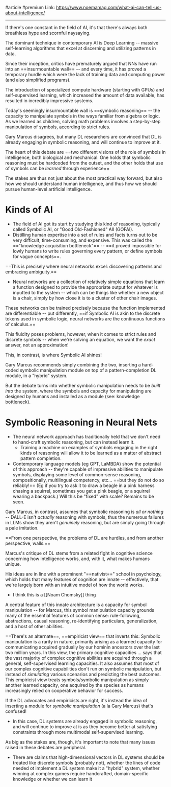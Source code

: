 #article  #premium 
Link: https://www.noemamag.com/what-ai-can-tell-us-about-intelligence/

---------
If there's one constant in the field of AI, it's that there's always both breathless hype and scornful naysaying.

The dominant technique in contemporary AI is Deep Learning -- massive self-learning algorithms that excel at discerning and utilizing patterns in data.

Since their inception, critics have prematurely argued that NNs have run into an ==insurmountable wall== -- and every time, it has proved a temporary hurdle which were the lack of training data and computing power (and also simplified programs).

The introduction of specialized compute hardware (starting with GPUs) and self-supervised learning, which increased the amount of data available, has resulted in incredibly impressive systems.

Today's seemingly insurmountable wall is ==symbolic reasoning== -- the capacity to manipulate symbols in the ways familiar from algebra or logic. As we learned as children, solving math problems involves a step-by-step manipulation of symbols, according to strict rules.

Gary Marcus disagrees, but many DL researchers are convinced that DL is already engaging in symbolic reasoning, and will continue to improve at it.

The heart of this debate are ==two different visions of the role of symbols in intelligence, both biological and mechanical: One holds that symbolic reasoning must be hardcoded from the outset, and the other holds that use of symbols can be *learned* through experience==

The stakes are thus not just about the most practical way forward, but also how we should understand human intelligence, and thus how we should pursue human-level artificial intelligence.

# Kinds of AI
- The field of AI got its start by studying this kind of reasoning, typically called Symbolic AI, or "Good Old-Fashioned" AII (GOFAI).
- Distilling human expertise into a set of rules and facts turns out to be very difficult, time-consuming, and expensive. This was called the =="knowledge acquisition bottleneck"== -- ==it proved impossible for lowly humans to write rules governing every pattern, or define symbols for vague concepts==.

==This is precisely where neural networks excel: discovering patterns and embracing ambiguity.==
- Neural networks are a collection of relatively simple equations that learn a function designed to provide the appropriate output for whatever is inputted to the system -- which can be things like whether a new object is a chair, simply by how close it is to a cluster of other chair images.

These networks can be trained precisely because the function implemented are differentiable -- put differently, ==if Symbolic AI is akin to the discrete tokens used in symbolic logic, neural networks are the continuous functions of calculus.==

This fluidity poses problems, however, when it comes to strict rules and discrete symbols -- when we're solving an equation, we want the *exact* answer, not an approximation!

This, in contrast, is where Symbolic AI shines!

Gary Marcus recommends simply combining the two, inserting a hard-coded symbolic manipulation module on top of a pattern-completion DL module, in a "hybrid" system.

But the debate turns into whether symbolic manipulation needs to be *built into* the system, where the symbols and capacity for manipulating are designed by humans and installed as a module (see: knowledge bottleneck).

# Symbolic Reasoning in Neural Nets
- The neural network approach has traditionally held that we don't need to hand-craft symbolic reasoning, but can instead learn it.
	- Training a machine on examples of symbols engaging in the right kinds of reasoning will allow it to be learned as a matter of abstract pattern completion.
- Contemporary language models (eg GPT, LaMBDA) show the potential of this approach -- they're capable of impressive abilities to manipulate symbols, displaying some level of common-sense reasoning, compositionally, multilingual competency, etc... ==but they do not do so reliably!== (Eg if you try to ask it to draw a beagle in a pink harness chasing a squirrel, sometimes you get a pink beagle, or a squirrel wearing a backpack.) Will this be "fixed" with scale? Remains to be seen.

Gary Marcus, in contrast, assumes that symbolic reasoning is *all or nothing* -- DALL-E isn't *actually* reasoning with symbols, thus the numerous failures in LLMs show they aren't *genuinely* reasoning, but are simply going through a pale imitation.

==From one perspective, the problems of DL are hurdles, and from another perspective, walls.==

Marcus's critique of DL stems from a related fight in cognitive science concerning how intelligence works, and, with it, what makes humans unique.

His ideas are in line with a prominent "==nativist==" school in psychology, which holds that many features of cognition are innate -- effectively, that we're largely born with an intuitive model of how the world works.
- I think this is a [[Noam Chomsky]] thing

A central feature of this innate architecture is a capacity for symbol manipulation -- for Marcus, this symbol manipulation capacity grounds many of the essential features of common sense: rule-following, abstractions, causal reasoning, re-identifying particulars, generalization, and a host of other abilities.

==There's an alternate==, ==empiricist view== that inverts this: Symbolic manipulation is a rarity in nature, primarily arising as a learned capacity for communicating acquired gradually by our hominin ancestors over the last two million years. In this view, the primary cognitive capacities ... says that the vast majority of complex cognitive abilities are acquired through a general, self-supervised learning capacities. It also assumes that most of our complex cognitive capabilities don't run on symbolic manipulation, but instead of *simulating* various scenarios and predicting the best outcomes. This empiricist view treats symbols/symbolic manipulation as simply another learned capacity, one acquired by the species as humans increasingly relied on cooperative behavior for success.

If the DL advocates and empiricists are right, it's instead the idea of inserting a module for *symbolic manipulation* (a la Gary Marcus) that's confused!
- In this case, DL systems are already engaged in symbolic reasoning, and will continue to improve at is as they become better at satisfying constraints through more multimodal self-supervised learning.

As big as the stakes are, though, it's important to note that many issues raised in these debates are peripheral.
- There are claims that high-dimensional vectors in DL systems should be treated like discrete symbols (probably not), whether the lines of code needed ot implement a DL system make it a "hybrid" system, whether winning at complex games require handcrafted, domain-specific knowledge or whether we can learn it







